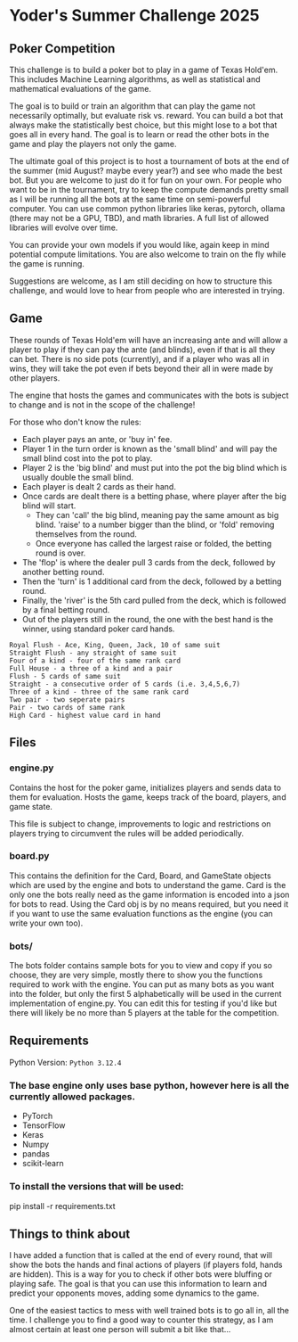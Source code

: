 # Yoder's Summer Challenge 2025
## Poker Competition

This challenge is to build a poker bot to play in a game of Texas Hold'em. This includes Machine Learning algorithms, as well as statistical and mathematical evaluations of the game. 

The goal is to build or train an algorithm that can play the game not necessarily optimally, but evaluate risk vs. reward. You can build a bot that always make the statistically best choice, but this might lose to a bot that goes all in every hand. The goal is to learn or read the other bots in the game and play the players not only the game.

The ultimate goal of this project is to host a tournament of bots at the end of the summer (mid August? maybe every year?) and see who made the best bot. But you are welcome to just do it for fun on your own. For people who want to be in the tournament, try to keep the compute demands pretty small as I will be running all the bots at the same time on semi-powerful computer. You can use common python libraries like keras, pytorch, ollama (there may not be a GPU, TBD), and math libraries. A full list of allowed libraries will evolve over time.

You can provide your own models if you would like, again keep in mind potential compute limitations. You are also welcome to train on the fly while the game is running.

Suggestions are welcome, as I am still deciding on how to structure this challenge, and would love to hear from people who are interested in trying.

## Game
These rounds of Texas Hold'em will have an increasing ante and will allow a player to play if they can pay the ante (and blinds), even if that is all they can bet. There is no side pots (currently), and if a player who was all in wins, they will take the pot even if bets beyond their all in were made by other players.

The engine that hosts the games and communicates with the bots is subject to change and is not in the scope of the challenge!

For those who don't know the rules:

- Each player pays an ante, or 'buy in' fee.
- Player 1 in the turn order is known as the 'small blind' and will pay the small blind cost into the pot to play.
- Player 2 is the 'big blind' and must put into the pot the big blind which is usually double the small blind.
- Each player is dealt 2 cards as their hand. 
- Once cards are dealt there is a betting phase, where player after the big blind will start. 
  - They can 'call' the big blind, meaning pay the same amount as big blind. 'raise' to a number bigger than the blind, or 'fold' removing themselves from the round.
  - Once everyone has called the largest raise or folded, the betting round is over.
- The 'flop' is where the dealer pull 3 cards from the deck, followed by another betting round.
- Then the 'turn' is 1 additional card from the deck, followed by a betting round.
- Finally, the 'river' is the 5th card pulled from the deck, which is followed by a final betting round.
- Out of the players still in the round, the one with the best hand is the winner, using standard poker card hands.

~~~    
Royal Flush - Ace, King, Queen, Jack, 10 of same suit
Straight Flush - any straight of same suit
Four of a kind - four of the same rank card
Full House - a three of a kind and a pair
Flush - 5 cards of same suit
Straight - a consecutive order of 5 cards (i.e. 3,4,5,6,7)
Three of a kind - three of the same rank card
Two pair - two seperate pairs
Pair - two cards of same rank
High Card - highest value card in hand
~~~

## Files
### engine.py

Contains the host for the poker game, initializes players and sends data to them for evaluation. Hosts the game, keeps track of the board, players, and game state.

This file is subject to change, improvements to logic and restrictions on players trying to circumvent the rules will be added periodically.

### board.py

This contains the definition for the Card, Board, and GameState objects which are used by the engine and bots to understand the game.
Card is the only one the bots really need as the game information is encoded into a json for bots to read. Using the Card obj is by no means required, but you need it if you want to use the same evaluation functions as the engine (you can write your own too).

### bots/

The bots folder contains sample bots for you to view and copy if you so choose, they are very simple, mostly there to show you the functions required to work with the engine. You can put as many bots as you want into the folder, but only the first 5 alphabetically will be used in the current implementation of engine.py. You can edit this for testing if you'd like but there will likely be no more than 5 players at the table for the competition.

## Requirements
Python Version: `Python 3.12.4`

### The base engine only uses base python, however here is all the currently allowed packages.
- PyTorch
- TensorFlow
- Keras
- Numpy
- pandas
- scikit-learn

### To install the versions that will be used:
pip install -r requirements.txt

## Things to think about
I have added a function that is called at the end of every round, that will show the bots the hands and final actions of players (if players fold, hands are hidden). This is a way for you to check if other bots were bluffing or playing safe. The goal is that you can use this information to learn and predict your opponents moves, adding some dynamics to the game.

One of the easiest tactics to mess with well trained bots is to go all in, all the time. I challenge you to find a good way to counter this strategy, as I am almost certain at least one person will submit a bit like that...
